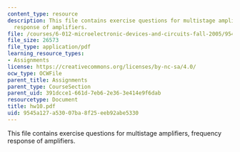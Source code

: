 ```yaml
---
content_type: resource
description: This file contains exercise questions for multistage amplifiers, frequency
  response of amplifiers.
file: /courses/6-012-microelectronic-devices-and-circuits-fall-2005/9545a127a53007ba8f25eeb92abe5330_hw10.pdf
file_size: 26573
file_type: application/pdf
learning_resource_types:
- Assignments
license: https://creativecommons.org/licenses/by-nc-sa/4.0/
ocw_type: OCWFile
parent_title: Assignments
parent_type: CourseSection
parent_uid: 391dcce1-661d-7eb6-2e36-3e414e9f6dab
resourcetype: Document
title: hw10.pdf
uid: 9545a127-a530-07ba-8f25-eeb92abe5330
---
```

This file contains exercise questions for multistage amplifiers, frequency response of amplifiers.